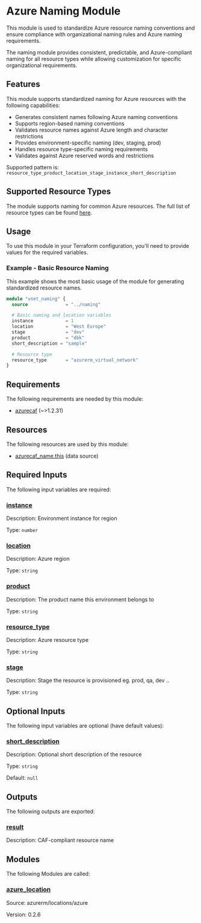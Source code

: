 <!-- BEGIN_TF_DOCS -->
<!-- Code generated by terraform-docs. DO NOT EDIT. -->
# Azure Naming Module

This module is used to standardize Azure resource naming conventions and ensure compliance with organizational naming rules and Azure naming requirements.

The naming module provides consistent, predictable, and Azure-compliant naming for all resource types while allowing customization for specific organizational requirements.

## Features

This module supports standardized naming for Azure resources with the following capabilities:

- Generates consistent names following Azure naming conventions
- Supports region-based naming conventions
- Validates resource names against Azure length and character restrictions
- Provides environment-specific naming (dev, staging, prod)
- Handles resource type-specific naming requirements
- Validates against Azure reserved words and restrictions

Supported pattern is:
`resource_type_product_location_stage_instance_short_description`

## Supported Resource Types

The module supports naming for common Azure resources.
The full list of resource types can be found [here](https://github.com/aztfmod/terraform-provider-azurecaf/blob/main/docs/index.md#supported-azure-resource-types).

## Usage

To use this module in your Terraform configuration, you'll need to provide values for the required variables.

### Example - Basic Resource Naming

This example shows the most basic usage of the module for generating standardized resource names.
```terraform
module "vnet_naming" {
  source              = "../naming"

  # Basic naming and location variables
  instance            = 1
  location            = "West Europe"
  stage               = "dev"
  product             = "dbk"
  short_description = "sample"

  # Resource type
  resource_type       = "azurerm_virtual_network"
}
```

<!-- markdownlint-disable MD033 -->
## Requirements

The following requirements are needed by this module:

- <a name="requirement_azurecaf"></a> [azurecaf](#requirement\_azurecaf) (~>1.2.31)

## Resources

The following resources are used by this module:

- [azurecaf_name.this](https://registry.terraform.io/providers/aztfmod/azurecaf/latest/docs/data-sources/name) (data source)

<!-- markdownlint-disable MD013 -->
## Required Inputs

The following input variables are required:

### <a name="input_instance"></a> [instance](#input\_instance)

Description: Environment instance for region

Type: `number`

### <a name="input_location"></a> [location](#input\_location)

Description: Azure region

Type: `string`

### <a name="input_product"></a> [product](#input\_product)

Description: The product name this environment belongs to

Type: `string`

### <a name="input_resource_type"></a> [resource\_type](#input\_resource\_type)

Description: Azure resource type

Type: `string`

### <a name="input_stage"></a> [stage](#input\_stage)

Description: Stage the resource is provisioned eg. prod, qa, dev ..

Type: `string`

## Optional Inputs

The following input variables are optional (have default values):

### <a name="input_short_description"></a> [short\_description](#input\_short\_description)

Description: Optional short description of the resource

Type: `string`

Default: `null`

## Outputs

The following outputs are exported:

### <a name="output_result"></a> [result](#output\_result)

Description: CAF-compliant resource name

## Modules

The following Modules are called:

### <a name="module_azure_location"></a> [azure\_location](#module\_azure\_location)

Source: azurerm/locations/azure

Version: 0.2.6

<!-- END_TF_DOCS -->